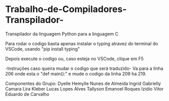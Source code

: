 # Trabalho-de-Compiladores-Transpilador-
Transpilador da linguagem Python para a linguagem C

Para rodar o codigo basta apenas instalar o typing atravez do terminal do VSCode, usando "pip install typing"

Depois execute o codigo ou, caso esteja no VSCode, clique em F5

-Instruções caso queira mudar o codigo que será traduzido-
Va para a linha 206 onde esta o "def main():" e mude o codigo da linha 209 ha 219.

Componentes do Grupo:
Dyelle Hemylle Nunes de Almeida
Ingrid Gabrielly Camara Lira
Kleber Lucas Lopes Alves
Tallyson Emanoel Roques Izidio
Vitor Eduardo de Carvalho
